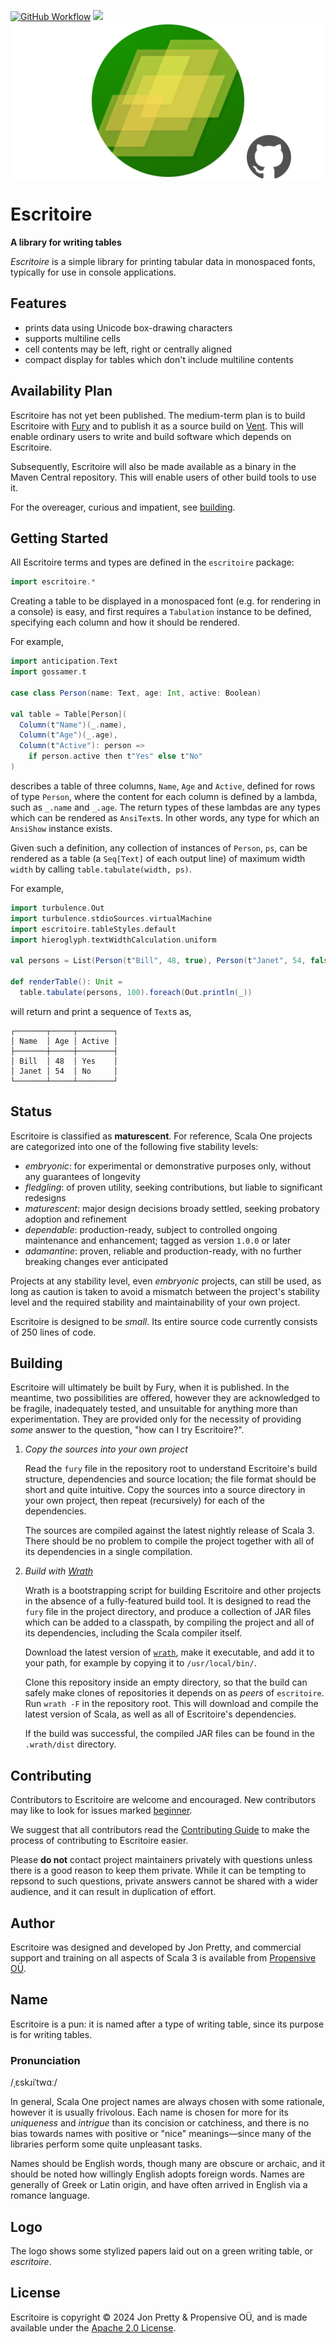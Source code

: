 [<img alt="GitHub Workflow" src="https://img.shields.io/github/actions/workflow/status/propensive/escritoire/main.yml?style=for-the-badge" height="24">](https://github.com/propensive/escritoire/actions)
[<img src="https://img.shields.io/discord/633198088311537684?color=8899f7&label=DISCORD&style=for-the-badge" height="24">](https://discord.gg/7b6mpF6Qcf)
<img src="/doc/images/github.png" valign="middle">

# Escritoire

__A library for writing tables__

_Escritoire_ is a simple library for printing tabular data in monospaced fonts,
typically for use in console applications.

## Features

- prints data using Unicode box-drawing characters
- supports multiline cells
- cell contents may be left, right or centrally aligned
- compact display for tables which don't include multiline contents


## Availability Plan

Escritoire has not yet been published. The medium-term plan is to build Escritoire
with [Fury](/propensive/fury) and to publish it as a source build on
[Vent](/propensive/vent). This will enable ordinary users to write and build
software which depends on Escritoire.

Subsequently, Escritoire will also be made available as a binary in the Maven
Central repository. This will enable users of other build tools to use it.

For the overeager, curious and impatient, see [building](#building).

## Getting Started

All Escritoire terms and types are defined in the `escritoire` package:
```scala
import escritoire.*
```

Creating a table to be displayed in a monospaced font (e.g. for rendering in a console) is easy,
and first requires a `Tabulation` instance to be defined, specifying each column and how it should
be rendered.

For example,
```scala
import anticipation.Text
import gossamer.t

case class Person(name: Text, age: Int, active: Boolean)

val table = Table[Person](
  Column(t"Name")(_.name),
  Column(t"Age")(_.age),
  Column(t"Active"): person =>
    if person.active then t"Yes" else t"No"
)
```
describes a table of three columns, `Name`, `Age` and `Active`, defined for rows of type `Person`,
where the content for each column is defined by a lambda, such as `_.name` and `_.age`. The return
types of these lambdas are any types which can be rendered as `AnsiText`s. In other words, any
type for which an `AnsiShow` instance exists.

Given such a definition, any collection of instances of `Person`, `ps`, can be rendered as a table
(a `Seq[Text]` of each output line) of maximum width `width` by calling
`table.tabulate(width, ps)`.

For example,
```scala
import turbulence.Out
import turbulence.stdioSources.virtualMachine
import escritoire.tableStyles.default
import hieroglyph.textWidthCalculation.uniform

val persons = List(Person(t"Bill", 48, true), Person(t"Janet", 54, false))

def renderTable(): Unit =
  table.tabulate(persons, 100).foreach(Out.println(_))
```
will return and print a sequence of `Text`s as,
```
┌───────┬─────┬────────┐
│ Name  │ Age │ Active │
├───────┼─────┼────────┤
│ Bill  │ 48  │ Yes    │
│ Janet │ 54  │ No     │
└───────┴─────┴────────┘
```




## Status

Escritoire is classified as __maturescent__. For reference, Scala One projects are
categorized into one of the following five stability levels:

- _embryonic_: for experimental or demonstrative purposes only, without any guarantees of longevity
- _fledgling_: of proven utility, seeking contributions, but liable to significant redesigns
- _maturescent_: major design decisions broady settled, seeking probatory adoption and refinement
- _dependable_: production-ready, subject to controlled ongoing maintenance and enhancement; tagged as version `1.0.0` or later
- _adamantine_: proven, reliable and production-ready, with no further breaking changes ever anticipated

Projects at any stability level, even _embryonic_ projects, can still be used,
as long as caution is taken to avoid a mismatch between the project's stability
level and the required stability and maintainability of your own project.

Escritoire is designed to be _small_. Its entire source code currently consists
of 250 lines of code.

## Building

Escritoire will ultimately be built by Fury, when it is published. In the
meantime, two possibilities are offered, however they are acknowledged to be
fragile, inadequately tested, and unsuitable for anything more than
experimentation. They are provided only for the necessity of providing _some_
answer to the question, "how can I try Escritoire?".

1. *Copy the sources into your own project*
   
   Read the `fury` file in the repository root to understand Escritoire's build
   structure, dependencies and source location; the file format should be short
   and quite intuitive. Copy the sources into a source directory in your own
   project, then repeat (recursively) for each of the dependencies.

   The sources are compiled against the latest nightly release of Scala 3.
   There should be no problem to compile the project together with all of its
   dependencies in a single compilation.

2. *Build with [Wrath](https://github.com/propensive/wrath/)*

   Wrath is a bootstrapping script for building Escritoire and other projects in
   the absence of a fully-featured build tool. It is designed to read the `fury`
   file in the project directory, and produce a collection of JAR files which can
   be added to a classpath, by compiling the project and all of its dependencies,
   including the Scala compiler itself.
   
   Download the latest version of
   [`wrath`](https://github.com/propensive/wrath/releases/latest), make it
   executable, and add it to your path, for example by copying it to
   `/usr/local/bin/`.

   Clone this repository inside an empty directory, so that the build can
   safely make clones of repositories it depends on as _peers_ of `escritoire`.
   Run `wrath -F` in the repository root. This will download and compile the
   latest version of Scala, as well as all of Escritoire's dependencies.

   If the build was successful, the compiled JAR files can be found in the
   `.wrath/dist` directory.

## Contributing

Contributors to Escritoire are welcome and encouraged. New contributors may like
to look for issues marked
[beginner](https://github.com/propensive/escritoire/labels/beginner).

We suggest that all contributors read the [Contributing
Guide](/contributing.md) to make the process of contributing to Escritoire
easier.

Please __do not__ contact project maintainers privately with questions unless
there is a good reason to keep them private. While it can be tempting to
repsond to such questions, private answers cannot be shared with a wider
audience, and it can result in duplication of effort.

## Author

Escritoire was designed and developed by Jon Pretty, and commercial support and
training on all aspects of Scala 3 is available from [Propensive
O&Uuml;](https://propensive.com/).



## Name

Escritoire is a pun: it is named after a type of writing table, since its purpose is for writing tables.

### Pronunciation

/ˌɛskɹiˈtwɑː/

In general, Scala One project names are always chosen with some rationale,
however it is usually frivolous. Each name is chosen for more for its
_uniqueness_ and _intrigue_ than its concision or catchiness, and there is no
bias towards names with positive or "nice" meanings—since many of the libraries
perform some quite unpleasant tasks.

Names should be English words, though many are obscure or archaic, and it
should be noted how willingly English adopts foreign words. Names are generally
of Greek or Latin origin, and have often arrived in English via a romance
language.

## Logo

The logo shows some stylized papers laid out on a green writing table, or _escritoire_.

## License

Escritoire is copyright &copy; 2024 Jon Pretty & Propensive O&Uuml;, and
is made available under the [Apache 2.0 License](/license.md).


